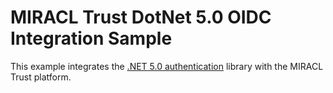# MIRACL Trust DotNet 5.0 OIDC Integration Sample

This example integrates the
[.NET 5.0 authentication](https://www.nuget.org/packages/Microsoft.AspNetCore.Authentication.OpenIdConnect/)
library with the MIRACL Trust platform.
